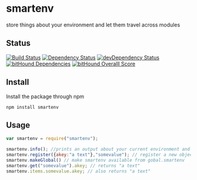 # smartenv
store things about your environment and let them travel across modules

## Status
[![Build Status](https://travis-ci.org/pushrocks/smartenv.svg?branch=release)](https://travis-ci.org/pushrocks/smartenv)
[![Dependency Status](https://david-dm.org/pushrocks/smartenv.svg)](https://david-dm.org/pushrocks/smartenv)
[![devDependency Status](https://david-dm.org/pushrocks/smartenv/dev-status.svg)](https://david-dm.org/pushrocks/smartenv#info=devDependencies)
[![bitHound Dependencies](https://www.bithound.io/github/pushrocks/smartenv/badges/dependencies.svg)](https://www.bithound.io/github/pushrocks/smartenv/master/dependencies/npm)
[![bitHound Overalll Score](https://www.bithound.io/github/pushrocks/smartenv/badges/score.svg)](https://www.bithound.io/github/pushrocks/smartenv)

## Install
Install the package through npm

```
npm install smartenv
```

## Usage

```javascript
var smartenv = require("smartenv");

smartenv.info(); //prints an output about your current environment and registered objects
smartenv.register({akey:"a text"},"somevalue"); // register a new object
smartenv.makeGlobal() // make smartenv available from gobal.smartenv
smartenv.get("somevalue").akey; // returns "a text"
smartenv.items.somevalue.akey; // also returns "a text"
```